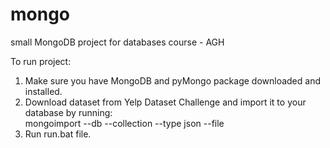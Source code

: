 # mongo
small MongoDB project for databases course - AGH

To run project:  
1. Make sure you have MongoDB and pyMongo package downloaded and installed.  
2. Download dataset from Yelp Dataset Challenge and import it to your database by running:  
  mongoimport --db <db-name> --collection <coll-name> --type json --file <file>  
3. Run run.bat file.  
